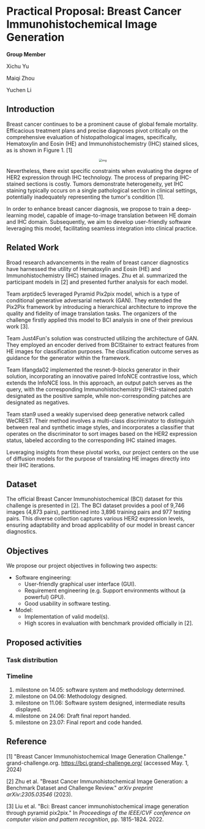 # Practical Proposal: Breast Cancer Immunohistochemical Image Generation

**Group Member**

Xichu Yu

Maiqi Zhou

Yuchen Li

## Introduction

Breast cancer continues to be a prominent cause of global female mortality. Efficacious treatment plans and precise diagnoses pivot critically on the comprehensive evaluation of histopathological images, specifically, Hematoxylin and Eosin (HE) and Immunohistochemistry (IHC) stained slices, as is shown in Figure 1. [1]

<div align="center"><img src="https://rumc-gcorg-p-public.s3.amazonaws.com/i/2022/06/27/wsiexamples.png" alt="img" style="zoom:50%;"/></div>

Nevertheless, there exist specific constraints when evaluating the degree of HER2 expression through IHC technology. The process of preparing IHC-stained sections is costly. Tumors demonstrate heterogeneity, yet IHC staining typically occurs on a single pathological section in clinical settings, potentially inadequately representing the tumor's condition [1].

In order to enhance breast cancer diagnosis, we propose to train a deep-learning model, capable of image-to-image translation between HE domain and IHC domain. Subsequently, we aim to develop user-friendly software leveraging this model, facilitating seamless integration into clinical practice.

## Related Work

Broad research advancements in the realm of breast cancer diagnostics have harnessed the utility of Hematoxylin and Eosin (HE) and Immunohistochemistry (IHC) stained images. Zhu et al. summarized the participant models in [2] and presented further analysis for each model.

Team arptidec5 leveraged Pyramid Pix2pix model, which is a type of conditional generative adversarial network (GAN). They extended the Pix2Pix framework by introducing a hierarchical architecture to improve the quality and fidelity of image translation tasks. The organizers of the challenge firstly applied this model to BCI analysis in one of their previous work [3].

Team Just4Fun's solution was constructed utilizing the architecture of GAN. They employed an encoder derived from BCIStainer to extract features from HE images for classification purposes. The classification outcome serves as guidance for the generator within the framework.

Team lifangda02 implemented the resnet-9-blocks generator in their solution, incorporating an innovative paired InfoNCE contrastive loss, which extends the InfoNCE loss. In this approach, an output patch serves as the query, with the corresponding Immunohistochemistry (IHC)-stained patch designated as the positive sample, while non-corresponding patches are designated as negatives.

Team stan9 used a weakly supervised deep generative network called WeCREST. Their method involves a multi-class discriminator to distinguish between real and synthetic image styles, and incorporates a classifier that operates on the discriminator to sort images based on the HER2 expression status, labeled according to the corresponding IHC stained images.

Leveraging insights from these pivotal works, our project centers on the use of diffusion models for the purpose of translating HE images directly into their IHC iterations.

## Dataset

The official Breast Cancer Immunohistochemical (BCI) dataset for this challenge is presented in [2]. The BCI dataset provides a pool of 9,746 images (4,873 pairs), partitioned into 3,896 training pairs and 977 testing pairs. This diverse collection captures various HER2 expression levels, ensuring adaptability and broad applicability of our model in breast cancer diagnostics.

## Objectives

We propose our project objectives in following two aspects:

+ Software engineering:
  - User-friendly graphical user interface (GUI).
  - Requirement engineering (e.g. Support environments without (a powerful) GPU).
  - Good usability in software testing.
+ Model:
  + Implementation of valid model(s).
  + High scores in evaluation with benchmark provided officially in [2].

## Proposed activities

### Task distribution

### Timeline

1. milestone on 14.05: software system and methodology determined.
2. milestone on 04.06: Methodology designed.
3. milestone on 11.06: Software system designed, intermediate results displayed.
4. milestone on 24.06: Draft final report handed.
5. milestone on 23.07: Final report and code handed.

## Reference

[1] "Breast Cancer Immunohistochemical Image Generation Challenge." grand-challenge.org. https://bci.grand-challenge.org/ (accessed May. 1, 2024)

[2] Zhu et al. "Breast Cancer Immunohistochemical Image Generation: a Benchmark Dataset and Challenge Review." *arXiv preprint arXiv:2305.03546* (2023).

[3] Liu et al. "Bci: Breast cancer immunohistochemical image generation through pyramid pix2pix." In *Proceedings of the IEEE/CVF conference on computer vision and pattern recognition*, pp. 1815-1824. 2022.
